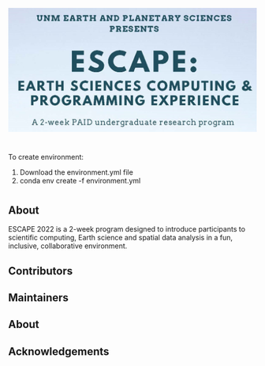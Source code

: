 ![unm-escape header](header.png)
#

To create environment:
1) Download the environment.yml file
2) conda env create -f environment.yml
#

## About
ESCAPE 2022 is a 2-week program designed to introduce participants to scientific
computing, Earth science and spatial data analysis in a fun, inclusive, collaborative environment.
## Contributors

## Maintainers

## About

## Acknowledgements
